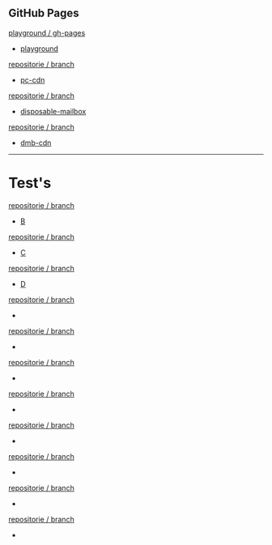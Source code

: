 ## GitHub Pages

[playground / gh-pages](https://github.com/pfeifferch/playground/gh-pages/docs)
- [playground](https://www.pc-tests.tk/)

[repositorie / branch](#url)
- [pc-cdn](https://www.pc-cdn.eu/)

[repositorie / branch](#url)
- [disposable-mailbox](https://gh.disposable-mailbox.eu)

[repositorie / branch](#url)
- [dmb-cdn](https://cdn.gh.disposable-mailbox.eu)

___

# Test's 

[repositorie / branch](#url)
- [B](https://template.pc-tests.tk)

[repositorie / branch](#url)
- [C](https://isepg.pc-tests.tk)

[repositorie / branch](#url)
- [D](https://ise2.pc-tests.tk)

[repositorie / branch](#url)
- []()

[repositorie / branch](#url)
- []()



[repositorie / branch](#url)
- []()

[repositorie / branch](#url)
- []()

[repositorie / branch](#url)
- []()



[repositorie / branch](#url)
- []()

[repositorie / branch](#url)
- []()

[repositorie / branch](#url)
- []()



